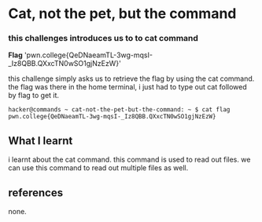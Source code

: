 # Cat, not the pet, but the command

### this challenges introduces us to to cat command

**Flag** 'pwn.college{QeDNaeamTL-3wg-mqsI-_Iz8QBB.QXxcTN0wSO1gjNzEzW}'

this challenge simply asks us to retrieve the flag by using the cat command. the flag was there in the home terminal, i just had to type out cat followed by flag to get it.
```
hacker@commands ~ cat-not-the-pet-but-the-command: ~ $ cat flag
pwn.college{QeDNaeamTL-3wg-mqsI-_Iz8QBB.QXxcTN0wSO1gjNzEzW}
```

## What I learnt
i learnt about the cat command. this command is used to read out files. we can use this command to read out multiple files as well.

## references
none.
